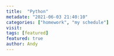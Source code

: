 ```yaml
---
title:  "Python"
metadate: "2021-06-03 21:40:10"
categories: ["homework", "my schedule"]
visit:
tags: [featured]
featured: true
author: Andy
---
```

